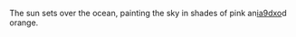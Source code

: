 The sun sets over the ocean, painting the sky in shades of pink an<a href="https://en.ueh.edu.vn/new-free-robux_TK07FL.pdf">ia9dxo</a>d orange. 
